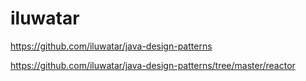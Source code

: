 # iluwatar

https://github.com/iluwatar/java-design-patterns

https://github.com/iluwatar/java-design-patterns/tree/master/reactor
